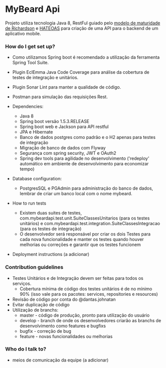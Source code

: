 # MyBeard Api #

Projeto utiliza tecnologia Java 8, RestFul guiado pelo [modelo de maturidade de Richardson](http://www.nessauepa.com.br/blog/2013/07/traducao-modelo-de-maturidade-de-richardson/) e [HATEOAS](https://www.devmedia.com.br/hateoas-navegando-entre-recursos-com-rest/31279) para criação de uma API para o backend de um aplicativo mobile.

### How do I get set up? ###

*	Como utilizamos Spring boot é recomendado a utilização da ferramenta Spring Tool Suite.
*	Plugin EclEmma Java Code Coverage para análise da cobertura de testes de integração e unitários.
*	Plugin Sonar Lint para manter a qualidade de código.
*	Postman para simulação das requisições Rest.

* Dependencies:
	*	Java 8 
	*	Spring boot  versão 1.5.3.RELEASE
	*	Spring boot web e Jackson para API restful
	*	JPA e Hibernate
	*	Banco de dados postgres como padrão e o H2 apenas para testes de integração
	*	Migração de banco de dados com Flyway
	*	Segurança com spring security, JWT e OAuth2
	*	Spring dev tools para agilidade no desenvolvimento ('redeploy' automático em ambiente de desenvolvimento para economizar tempo)

* Database configuration:
	*	PostgresSQL e PGAdmin para administração do banco de dados, lembrar de criar um banco local com o nome mybeard.

* How to run tests
	*	Existem duas suites de testes, com.mybeardapi.test.unit.SuiteClassesUnitarios (para os testes unitários) e com.mybeardapi.test.integration.SuiteClassesIntegracao (para os testes de integração)
	*	O desenvolvedor será responsável por criar os dois Testes para cada nova funcionalidade e manter os testes quando houver melhorias ou correções e garantir que os testes funcionem
* Deployment instructions (a adicionar)

### Contribution guidelines ###

*	Testes Unitários e de Integração devem ser feitas para todos os serviços.
	*	Cobertura mínima de código dos testes unitários é de no mínimo 90% (isso vale para os pacotes: services, repositories e resources)
*	Revisão de código por conta do @dantas.johnatan
*	Evitar duplicação de código
*	Utilização de branchs:
	*	master - código de produção, pronto para utilização do usuário
	*	develop - branch de onde os desenvolvedores criarão as branchs de desenvolvimento como features e bugfixs
	*	bugfix - correção de bug
	*	feature - novas funcionalidades ou melhorias

### Who do I talk to? ###

*	meios de comunicação da equipe (a adicionar)